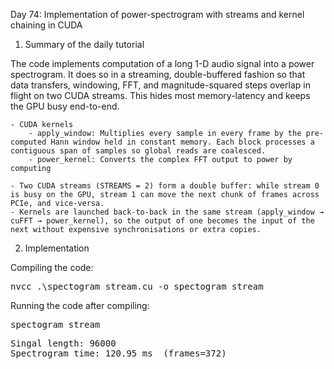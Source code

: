 Day 74: Implementation of power-spectrogram with streams and kernel chaining in CUDA

1) Summary of the daily tutorial

The code implements computation of a long 1-D audio signal into a power spectrogram. It does so in a streaming, double-buffered fashion so that data transfers, windowing, FFT, and magnitude-squared steps overlap in flight on two CUDA streams. This hides most memory-latency and keeps the GPU busy end-to-end.

    - CUDA kernels
	    - apply_window: Multiplies every sample in every frame by the pre-computed Hann window held in constant memory. Each block processes a contiguous span of samples so global reads are coalesced.
	    - power_kernel: Converts the complex FFT output to power by computing

	- Two CUDA streams (STREAMS = 2) form a double buffer: while stream 0 is busy on the GPU, stream 1 can move the next chunk of frames across PCIe, and vice-versa.
	- Kernels are launched back-to-back in the same stream (apply_window → cuFFT → power_kernel), so the output of one becomes the input of the next without expensive synchronisations or extra copies.

2) Implementation

Compiling the code:

<pre>nvcc .\spectogram_stream.cu -o spectogram_stream</pre>

Running the code after compiling:

<pre>spectogram_stream</pre>

<pre>Singal length: 96000
Spectrogram time: 120.95 ms  (frames=372)</pre>